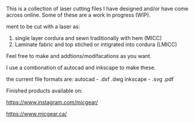 This is a collection of laser cutting files I have designed and/or have come across online. Some of these are a work in progress (WIP). 

ment to be cut with a laser as:
1.  single layer cordura and sewn traditionally with hem (MICC)
2.  Laminate fabric and top stiched or intigrated into cordura (LMICC)


Feel free to make and addtions/modifacations as you want.

I use a combonation of autocad and inkscape to make these.

the current file formats are: 
autocad - .dxf .dwg
inkscape - .svg .pdf

Finished products available on:

https://www.instagram.com/micgear/

https://www.micgear.ca/
